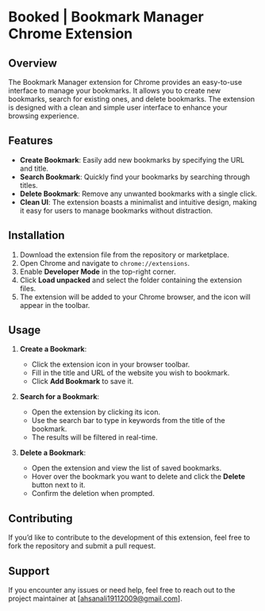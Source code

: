 # Booked | Bookmark Manager Chrome Extension

## Overview
The Bookmark Manager extension for Chrome provides an easy-to-use interface to manage your bookmarks. It allows you to create new bookmarks, search for existing ones, and delete bookmarks. The extension is designed with a clean and simple user interface to enhance your browsing experience.

## Features
- **Create Bookmark**: Easily add new bookmarks by specifying the URL and title.
- **Search Bookmark**: Quickly find your bookmarks by searching through titles.
- **Delete Bookmark**: Remove any unwanted bookmarks with a single click.
- **Clean UI**: The extension boasts a minimalist and intuitive design, making it easy for users to manage bookmarks without distraction.

## Installation
1. Download the extension file from the repository or marketplace.
2. Open Chrome and navigate to `chrome://extensions`.
3. Enable **Developer Mode** in the top-right corner.
4. Click **Load unpacked** and select the folder containing the extension files.
5. The extension will be added to your Chrome browser, and the icon will appear in the toolbar.

## Usage
1. **Create a Bookmark**:
   - Click the extension icon in your browser toolbar.
   - Fill in the title and URL of the website you wish to bookmark.
   - Click **Add Bookmark** to save it.

2. **Search for a Bookmark**:
   - Open the extension by clicking its icon.
   - Use the search bar to type in keywords from the title of the bookmark.
   - The results will be filtered in real-time.

3. **Delete a Bookmark**:
   - Open the extension and view the list of saved bookmarks.
   - Hover over the bookmark you want to delete and click the **Delete** button next to it.
   - Confirm the deletion when prompted.

## Contributing
If you’d like to contribute to the development of this extension, feel free to fork the repository and submit a pull request.

## Support
If you encounter any issues or need help, feel free to reach out to the project maintainer at [ahsanali19112009@gmail.com].

